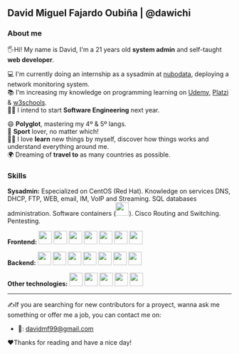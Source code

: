 ## David Miguel Fajardo Oubiña | @dawichi

### About me
🖐Hi! My name is David, I'm a 21 years old **system admin** and self-taught **web developer**.

💻 I'm currently doing an internship as a sysadmin at [nubodata][1], deploying a network monitoring system.  
📚 I'm increasing my knowledge on programming learning on [Udemy][2], [Platzi][3] & [w3schools][4].  
👨‍💻 I intend to start **Software Engineering** next year.

😄 **Polyglot**, mastering my 4º & 5º langs.  
🏀 **Sport** lover, no matter which!  
👨‍🔬 I love **learn** new things by myself, discover how things works and understand everything around me.  
🌍 Dreaming of **travel to** as many countries as possible.  

### Skills

**Sysadmin:**
Especialized on CentOS (Red Hat). Knowledge on services DNS, DHCP, FTP, WEB, email, IM, VoIP and Streaming. SQL databases administration. Software containers (<img width="30" src="https://devicon.dev/devicon.git/icons/docker/docker-original.svg"/>). Cisco Routing and Switching. Pentesting.

**Frontend:**
<img width="30" src="https://devicon.dev/devicon.git/icons/javascript/javascript-original.svg"/>
<img width="30" src="https://devicon.dev/devicon.git/icons/jquery/jquery-original.svg" />
<img width="30" src="https://devicon.dev/devicon.git/icons/react/react-original.svg" />
<img width="30" src="https://devicon.dev/devicon.git/icons/typescript/typescript-original.svg"  />
<img width="30" src="https://devicon.dev/devicon.git/icons/angularjs/angularjs-original.svg" />
<img width="30" src="https://devicon.dev/devicon.git/icons/css3/css3-original.svg"  />
<img width="30" src="https://devicon.dev/devicon.git/icons/sass/sass-original.svg" />

**Backend:**
<img width="30" src="https://devicon.dev/devicon.git/icons/mysql/mysql-original.svg" />
<img width="30" src="https://devicon.dev/devicon.git/icons/mongodb/mongodb-original.svg" />
<img width="30" src="https://devicon.dev/devicon.git/icons/nodejs/nodejs-original.svg" />
<img width="30" src="https://devicon.dev/devicon.git/icons/express/express-original.svg"  />
<img width="30" src="https://devicon.dev/devicon.git/icons/php/php-plain.svg" />
<img width="30" src="https://devicon.dev/devicon.git/icons/laravel/laravel-plain.svg" />
<img width="30" src="https://devicon.dev/devicon.git/icons/symfony/symfony-original.svg" />

**Other technologies:**
<img width="30" src="https://devicon.dev/devicon.git/icons/wordpress/wordpress-plain.svg" />
<img width="30" src="https://devicon.dev/devicon.git/icons/slack/slack-original.svg" />
<img width="30" src="https://devicon.dev/devicon.git/icons/trello/trello-plain.svg" />
<img width="30" src="https://devicon.dev/devicon.git/icons/git/git-original.svg" />
<img width="30" src="https://devicon.dev/devicon.git/icons/github/github-original.svg" />


---

✍If you are searching for new contributors for a proyect, wanna ask me something or offer me a job, you can contact me on:

- 📧: [davidmf99@gmail.com](mailto:davidmf99@gmail.com)

♥Thanks for reading and have a nice day!


<!-- Links -->
[1]: https://nubodata.com/ "nubodata.com"
[2]: https://www.udemy.com/ "udemy.com"
[3]: https://platzi.com/ "platzi.com"
[4]: https://www.w3schools.com/ "w3schools.com"









<!--
### Skills
**System admin:**   
Especialized on CentOS/RedHat. Knowledge on services DNS, DHCP, FTP, WEB, email, instant messaging, VoIP and Streaming. DB admin (MySQL/MariaDB), software containers (Docker), git, Cisco Routing and Switching networks. Pentesting. Wordpress and Joomla CMS.  
**Frontend:**  
JS, TS. JQuery, Angular8, React. NestJS, NodeJS, ExpressJS. Advanced CSS, responsive desing, SASS.   
**Backend:**  
MySQL/MariaDB, MongoDB. Advanced PHP with Laravel and Symphony. MVC.
-->

<!--
**Dawichi/Dawichi** is a ✨ _special_ ✨ repository because its `README.md` (this file) appears on your GitHub profile.
Here are some ideas to get you started:
- 🔭 I’m currently working on ...
- 🌱 I’m currently learning ...
- 👯 I’m looking to collaborate on ...
- 🤔 I’m looking for help with ...
- 💬 Ask me about ...
- 📫 How to reach me: ...
- 😄 Pronouns: ...
- ⚡ Fun fact: ...
-->
